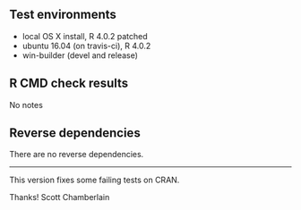 ## Test environments

* local OS X install, R 4.0.2 patched
* ubuntu 16.04 (on travis-ci), R 4.0.2
* win-builder (devel and release)

## R CMD check results

No notes

## Reverse dependencies

There are no reverse dependencies.

---

This version fixes some failing tests on CRAN.

Thanks!
Scott Chamberlain
